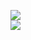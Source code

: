 [![](https://img.shields.io/badge/Made%20With-Github%20Spray-lightgrey.svg?style=for-the-badge&logo=github)](https://github.com/Annihil/github-spray#27530)  
[![](https://i.imgur.com/2DrTn0Z.gif)](https://github.com/Annihil/github-spray)